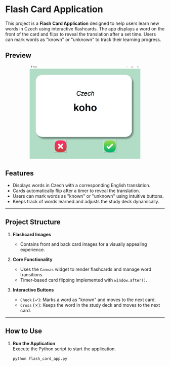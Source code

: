# Flash Card Application

This project is a **Flash Card Application** designed to help users learn new words in Czech using interactive flashcards. The app displays a word on the front of the card and flips to reveal the translation after a set time. Users can mark words as "known" or "unknown" to track their learning progress.

## Preview

<div align="center">
   <img src="preview/preview.jpg" alt="Quiz Interface" width="350px">
</div>

## Features
- Displays words in Czech with a corresponding English translation.
- Cards automatically flip after a timer to reveal the translation.
- Users can mark words as "known" or "unknown" using intuitive buttons.
- Keeps track of words learned and adjusts the study deck dynamically.

---

## Project Structure
1. **Flashcard Images**
   - Contains front and back card images for a visually appealing experience.

2. **Core Functionality**
   - Uses the `Canvas` widget to render flashcards and manage word transitions.
   - Timer-based card flipping implemented with `window.after()`.

3. **Interactive Buttons**
   - `Check` (✓): Marks a word as "known" and moves to the next card.
   - `Cross` (✗): Keeps the word in the study deck and moves to the next card.

---

## How to Use
1. **Run the Application**  
   Execute the Python script to start the application.  
   ```bash
   python flash_card_app.py
